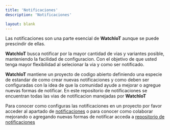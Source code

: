 ```yaml
---
title: 'Notificaciones'
description: 'Notificaciones'

layout: blank
---
```


Las notificaciones son una parte esencial de **WatchIoT** aunque se puede prescindir de ellas.

**WatchIoT** busca notificar por la mayor cantidad de vias y variantes posible, manteniendo la facilidad de configuracion.
Con el objetivo de que usted tenga mayor flexibilidad al selecionar la via y como ser notificado.

**WatchIoT** mantiene un proyecto de codigo abierto definiendo una especie de estandar de como crear nuevas notificaciones
y como deben ser configuradas con la idea de que la comunidad ayude a mejorar o agregue nuevas
formas de notificar. En este repositorio de notificaciones se encuentran todas las vias de notificacion
manejadas por **WatchIoT**

Para conocer como configuras las notificaciones en un proyecto por favor acceder al apartado
de [notificaciones](#/notif/) o para conocer como colaborar mejorando o agregando nuevas formas de
notificar acceda a [repositorio de notificaciones](#/notif-repo/)